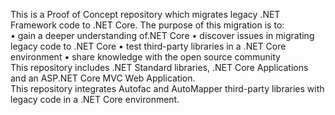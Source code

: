 This is a Proof of Concept repository which migrates legacy .NET Framework code to .NET Core. The purpose of this migration is to:  
•	gain a deeper understanding of.NET Core
•	discover issues in migrating legacy code to .NET Core
•	test third-party libraries in a .NET Core environment
•	share knowledge with the open source community  
This repository includes .NET Standard libraries, .NET Core Applications and an ASP.NET Core MVC Web Application.  
This repository integrates Autofac and AutoMapper third-party libraries with legacy code in a .NET Core environment.  
  

